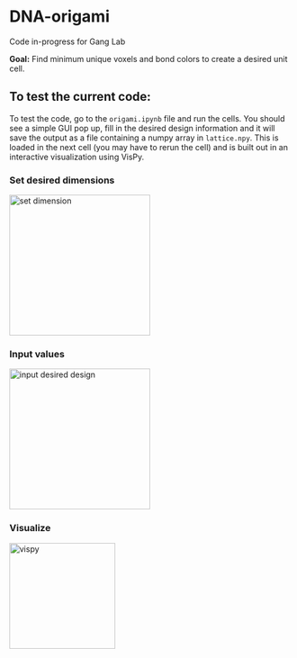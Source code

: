 # DNA-origami

Code in-progress for Gang Lab

**Goal:** Find minimum unique voxels and bond colors to create a desired unit cell.

## To test the current code:

To test the code, go to the `origami.ipynb` file and run the cells. You should see a simple GUI pop up, fill in the desired design information and it will save the output as a file containing a numpy array in `lattice.npy`. This is loaded in the next cell (you may have to rerun the cell) and is built out in an interactive visualization using VisPy.

### Set desired dimensions
<img width="250" alt="set dimension" src="https://github.com/hyuncat/DNA-origami/assets/114366569/0af6ad36-ce98-4189-97ef-cec6b288a95a">

### Input values
<img width="250" alt="input desired design" src="https://github.com/hyuncat/DNA-origami/assets/114366569/74d61487-a0a8-49a8-b080-f584e780a191">

### Visualize
<img width="188" alt="vispy" src="https://github.com/hyuncat/DNA-origami/assets/114366569/351abb50-1616-4026-a4bb-2798ca2eb45d">

